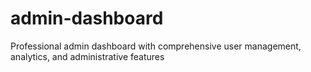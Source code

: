 # admin-dashboard
Professional admin dashboard with comprehensive user management, analytics, and administrative features
